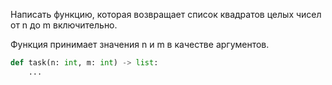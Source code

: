 Написать функцию, которая возвращает список квадратов целых чисел от n до m включительно.

Функция принимает значения n и m в качестве аргументов.
```python
def task(n: int, m: int) -> list:
    ...
```
